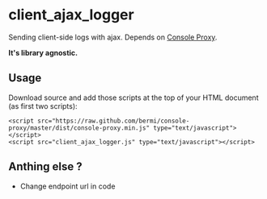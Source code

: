 client_ajax_logger
==================

Sending client-side logs with ajax. Depends on [Console Proxy](https://github.com/bermi/console-proxy).

**It's library agnostic.**


## Usage

Download source and add those scripts at the top of your HTML document (as first two scripts):

```
<script src="https://raw.github.com/bermi/console-proxy/master/dist/console-proxy.min.js" type="text/javascript"></script>
<script src="client_ajax_logger.js" type="text/javascript"></script>
```

## Anthing else ?

* Change endpoint url in code
